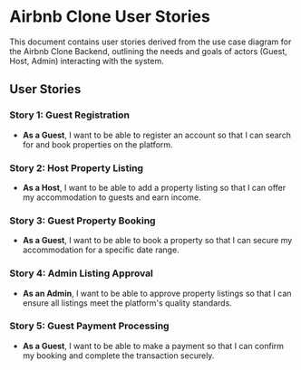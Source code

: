 # Airbnb Clone User Stories

This document contains user stories derived from the use case diagram for the Airbnb Clone Backend, outlining the needs and goals of actors (Guest, Host, Admin) interacting with the system.

## User Stories

### Story 1: Guest Registration
- **As a Guest**, I want to be able to register an account so that I can search for and book properties on the platform.

### Story 2: Host Property Listing
- **As a Host**, I want to be able to add a property listing so that I can offer my accommodation to guests and earn income.

### Story 3: Guest Property Booking
- **As a Guest**, I want to be able to book a property so that I can secure my accommodation for a specific date range.

### Story 4: Admin Listing Approval
- **As an Admin**, I want to be able to approve property listings so that I can ensure all listings meet the platform's quality standards.

### Story 5: Guest Payment Processing
- **As a Guest**, I want to be able to make a payment so that I can confirm my booking and complete the transaction securely.